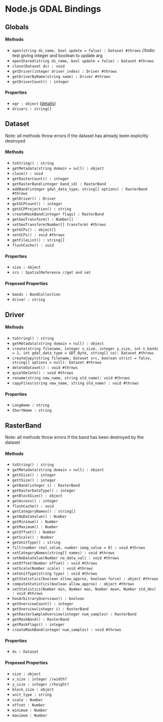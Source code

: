 # Node.js GDAL Bindings

## Globals

#### Methods

- `open(string ds_name, bool update = false) : Dataset #throws` //todo: test giving integer and boolean to update arg
- `openShared(string ds_name, bool update = false) : Dataset #throws`
- `close(Dataset ds) : void`
- `getDriver(integer driver_index) : Driver #throws`
- `getDriverByName(string name) : Driver #throws`
- `getDriverCount() : integer`

#### Properties

- `ogr : object` ([details](ogr.md))
- `drivers : string[]`

## Dataset

Note: all methods throw errors if the dataset has already been explicitly destroyed

#### Methods

- `toString() : string`
- `getMetadata(string domain = null) : object`
- `close() : void`
- `getRasterCount() : integer`
- `getRasterBand(integer band_id) : RasterBand`
- `addBand(integer gdal_data_type, string[] options) : RasterBand #throws`
- `getDriver() : Driver`
- `getGCPCount() : integer`
- `getGCPProjection() : string`
- `createMaskBand(integer flags) : RasterBand`
- `getGeoTransform() : Number[]`
- `setGeoTransform(Number[] transform) #throws`
- `getGCPs() : object[]`
- `setGCPs() : void #throws`
- `getFileList() : string[]`
- `flushCache() : void`

#### Properties

- `size : object`
- `srs : SpatialReference //get and set`

#### Proposed Properties

- `bands : BandCollection`
- `driver : string`

## Driver

#### Methods

- `toString() : string`
- `getMetadata(string domain = null) : object`
- `create(string filename, integer x_size, integer y_size, int n_bands = 1, int gdal_data_type = GDT_Byte, string[] co): Dataset #throws`
- `createCopy(string filename, Dataset src, boolean strict = false, string[] options = null): Dataset #throws`
- `deleteDataset() : void #throws`
- `quietDelete() : void #throws`
- `rename(string new_name, string old_name): void #throws`
- `copyFiles(string new_name, string old_name) : void #throws`

#### Properties

- `LongName : string`
- `ShortName : string`

## RasterBand

Note: all methods throw errors if the band has been destroyed by the dataset

#### Methods

- `toString() : string`
- `getMetadata(string domain = null) : object`
- `getXSize() : integer`
- `getYSize() : integer`
- `getBand(integer i) : RasterBand`
- `getRasterDataType() : integer`
- `getBlockSize() : object`
- `getAccess() : integer`
- `flushCache() : void`
- `getCategoryNames() : string[]`
- `getNoDataValue() : Number`
- `getMinimum() : Number`
- `getMaximum() : Number`
- `getOffset() : Number`
- `getScale() : Number`
- `getUnitType() : string`
- `fill(number real_value, number imag_value = 0) : void #throws`
- `setCategoryNames(string[] names) : void #throws`
- `setNoDataValue(Number no_data_val) : void #throws`
- `setOffset(Number offset) : void #throws`
- `setScale(Number scale) : void #throws`
- `setUnitType(string type) : void #throws`
- `getStatistics(boolean allow_approx, boolean force) : object #throws`
- `computeStatistics(boolean allow_approx) : object #throws`
- `setStatistics(Number min, Number max, Number mean, Number std_dev) : void #throws`
- `hasArbitraryOverviews() : boolean`
- `getOverviewCount() : integer`
- `getOverview(integer i) : RasterBand`
- `getRasterSampleOverview(integer num_samples) : RasterBand`
- `getMaskBand() : RasterBand`
- `getMaskFlags() : integer`
- `createMaskBand(integer num_samples) : void #throws`

#### Properties

- `ds : Dataset`

#### Proposed Properties

- `size : object`
- `x_size : integer //width?`
- `y_size : integer //height?`
- `block_size : object`
- `unit_type : string`
- `scale : Number`
- `offset : Number`
- `minimum : Number`
- `maximum : Number`